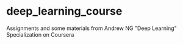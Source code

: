 # deep_learning_course
Assignments and some materials from Andrew NG "Deep Learning" Specialization on Coursera 
